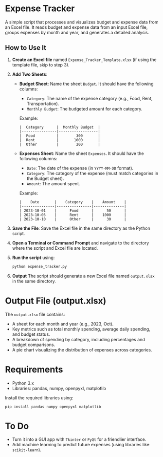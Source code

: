 # Expense Tracker

A simple script that processes and visualizes budget and expense data from an Excel file. It reads budget and expense data from an input Excel file, groups expenses by month and year, and generates a detailed analysis.

## How to Use It

1. **Create an Excel file** named `Expense_Tracker_Template.xlsx` (if using the template file, skip to step 3).
2. **Add Two Sheets**:
   - **Budget Sheet**: Name the sheet `Budget`. It should have the following columns:
     - `Category`: The name of the expense category (e.g., Food, Rent, Transportation).
     - `Monthly Budget`: The budgeted amount for each category.

     Example:
     ```
     |  Category      |  Monthly Budget  |
     |----------------|------------------|
     |  Food          |        300       |
     |  Rent          |       1000       |
     |  Other         |        200       |
     ```

   - **Expenses Sheet**: Name the sheet `Expenses`. It should have the following columns:
     - `Date`: The date of the expense (in `YYYY-MM-DD` format).
     - `Category`: The category of the expense (must match categories in the Budget sheet).
     - `Amount`: The amount spent.

     Example:
     ```
     |    Date       |    Category    |    Amount    |
     |---------------|----------------|--------------|
     | 2023-10-01    |      Food      |      50      |
     | 2023-10-05    |      Rent      |    1000      |
     | 2023-10-10    |      Other     |      30      |
     ```

3. **Save the File**: Save the Excel file in the same directory as the Python script.
4. **Open a Terminal or Command Prompt** and navigate to the directory where the script and Excel file are located.
5. **Run the script** using:
   ```bash
   python expense_tracker.py
6. **Output** The script should generate a new Excel file named `output.xlsx` in the same directory.
   
# Output File (output.xlsx)
The `output.xlsx` file contains:
   - A sheet for each month and year (e.g., 2023, Oct).
   - Key metrics such as total monthly spending, average daily spending, and budget status.
   - A breakdown of spending by category, including percentages and budget comparisons.
   - A pie chart visualizing the distribution of expenses across categories.
     
# Requirements
   - Python 3.x
   - Libraries: pandas, numpy, openpyxl, matplotlib

Install the required libraries using:
	
	pip install pandas numpy openpyxl matplotlib
# To Do
   - Turn it into a GUI app with `Tkinter` or `PyQt` for a friendlier interface.
   - Add machine learning to predict future expenses (using libraries like `scikit-learn`).
